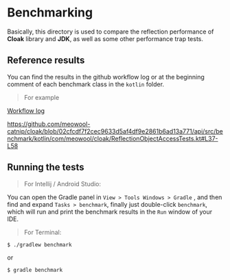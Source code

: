 # Benchmarking

Basically, this directory is used to compare the reflection performance of **Cloak** library and **JDK**, as well as some other performance trap tests.



## Reference results

You can find the results in the github workflow log or at the beginning comment of each benchmark class in the `kotlin` folder.

> For example

[Workflow log](https://github.com/meowool-catnip/cloak/runs/5175118885?check_suite_focus=true#step:4:562)

https://github.com/meowool-catnip/cloak/blob/02cfcdf7f2cec9633d5af4df9e2861b6ad13a771/api/src/benchmark/kotlin/com/meowool/cloak/ReflectionObjectAccessTests.kt#L37-L58


## Running the tests

> For Intellij / Android Studio:

You can open the Gradle panel in `View > Tools Windows > Gradle` , and then find and expand `Tasks > benchmark`, finally just double-click `benchmark`, which will run and print the benchmark results  in the `Run` window of your IDE.

> For Terminal:

```bash
$ ./gradlew benchmark
```

or

```bash
$ gradle benchmark
```

